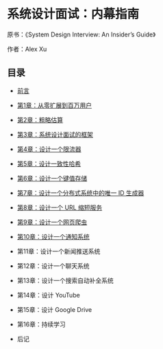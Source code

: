 # 系统设计面试：内幕指南

原书：《System Design Interview: An Insider’s Guide》

作者：Alex Xu

## 目录

- [前言](/forward)

- [第1章：从零扩展到百万用户](/CHAPTER-1-SCALE-FROM-ZERO-TO-MILLIONS-OF-USERS)

- [第2章：粗略估算](/CHAPTER-2-BACK-OF-THE-ENVELOPE-ESTIMATION)

- [第3章：系统设计面试的框架](/CHAPTER-3-A-FRAMEWORK-FOR-SYSTEM-DESIGN-INTERVIEWS)

- [第4章：设计一个限流器](/CHAPTER-4-DESIGN-A-RATE-LIMITER)

- [第5章：设计一致性哈希](/CHAPTER-5-DESIGN-CONSISTENT-HASHING)

- [第6章：设计一个键值存储](/CHAPTER-6-DESIGN-A-KEY-VALUE-STORE)

- [第7章：设计一个分布式系统中的唯一 ID 生成器](/CHAPTER-7-DESIGN-A-UNIQUE-ID-GENERATOR-IN-DISTRIBUTED-SYSTEMS)

- [第8章：设计一个 URL 缩短服务](/CHAPTER-8-DESIGN-A-URL-SHORTENER)

- [第9章：设计一个网页爬虫](/CHAPTER-9-DESIGN-A-WEB-CRAWLER)

- [第10章：设计一个通知系统](/CHAPTER-10-DESIGN-A-NOTIFICATION-SYSTEM)

- 第11章：设计一个新闻推送系统

- 第12章：设计一个聊天系统

- 第13章：设计一个搜索自动补全系统

- 第14章：设计 YouTube

- 第15章：设计 Google Drive

- 第16章：持续学习

- 后记
